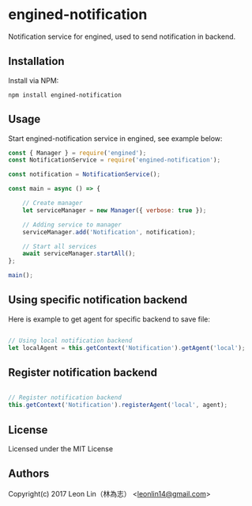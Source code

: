# engined-notification

Notification service for engined, used to send notification in backend.


## Installation

Install via NPM:

```shell
npm install engined-notification
```

## Usage

Start engined-notification service in engined, see example below:

```javascript
const { Manager } = require('engined');
const NotificationService = require('engined-notification');

const notification = NotificationService();

const main = async () => {

	// Create manager
	let serviceManager = new Manager({ verbose: true });

	// Adding service to manager
	serviceManager.add('Notification', notification);

	// Start all services
	await serviceManager.startAll();
};

main();
```

## Using specific notification backend

Here is example to get agent for specific backend to save file:

```javascript

// Using local notification backend
let localAgent = this.getContext('Notification').getAgent('local');

```

## Register notification backend

```javascript

// Register notification backend
this.getContext('Notification').registerAgent('local', agent);
```

## License
Licensed under the MIT License

## Authors
Copyright(c) 2017 Leon Lin（林為志） <<leonlin14@gmail.com>>
